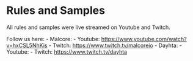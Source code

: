 # Rules and Samples

All rules and samples were live streamed on Youtube and Twitch. 

Follow us here:
    - Malcore:
        - Youtube: https://www.youtube.com/watch?v=hxCSL5NhKis
        - Twitch: https://www.twitch.tv/malcoreio
    - Dayhta:
        - Youtube: 
        - Twitch: https://www.twitch.tv/dayhta